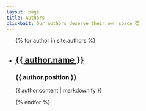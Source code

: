 ```yaml
---
layout: page
title: Authors
clickbait: Our authors deserve their own space 😇
---
```


<ul>
  {% for author in site.authors %}
    <li>
      <h2><a href="{{ site.baseurl }}{{ author.url }}">{{ author.name }}</a></h2>
      <h3>{{ author.position }}</h3>
      <p>{{ author.content | markdownify }}</p>
    </li>
  {% endfor %}
</ul>
